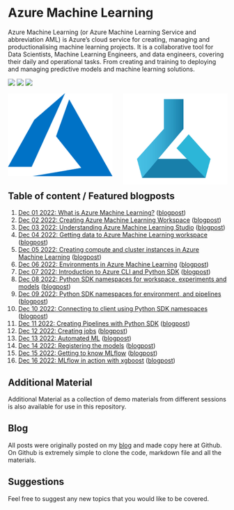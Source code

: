 # Azure Machine Learning

Azure Machine Learning (or Azure Machine Learning Service and abbreviation AML) is Azure’s cloud service for creating, managing and productionalising machine learning projects. It is a collaborative tool for Data Scientists, Machine Learning Engineers, and data engineers, covering their daily and operational tasks. From creating and training to deploying and managing predictive models and machine learning solutions.


<!-- badges: start -->
![](http://img.shields.io/badge/Azure-MachineLearning-red.svg) ![](http://img.shields.io/badge/Microsoft-Azure-blue.svg) 
![](https://img.shields.io/github/forks/tomaztk/azure-machine-learning?style=social)
<!-- badges: end -->



<img src="imgs/logo-AML.png" align="right" width="240" />
<img src="imgs/logo-azure.svg"  width="240" />


## Table of content / Featured blogposts 

1. [Dec 01 2022: What is Azure Machine Learning?](https://github.com/tomaztk/Azure-Machine-Learning/blob/main/01-What-is-Azure-machine-learning.md) ([blogpost](https://tomaztsql.wordpress.com/2022/12/01/advent-of-2022-day-1-what-is-azure-machine-learning/))
2. [Dec 02 2022: Creating Azure Machine Learning Workspace](https://github.com/tomaztk/Azure-Machine-Learning/blob/main/02-Creating-azure-machine-learning-workspace.md) ([blogpost](https://tomaztsql.wordpress.com/2022/12/02/advent-of-2022-day-2-creating-azure-machine-learning-workspace/))
3. [Dec 03 2022: Understanding Azure Machine Learning Studio](03.md) ([blogpost](https://tomaztsql.wordpress.com/2022/12/03/advent-of-2022-day-3-understanding-azure-machine-learning-studio/))
4. [Dec 04 2022: Getting data to Azure Machine Learning workspace](04.md) ([blogpost](https://tomaztsql.wordpress.com/2022/12/04/advent-of-2022-day-4-getting-data-to-azure-machine-learning-workspace/))
5. [Dec 05 2022: Creating compute and cluster instances in Azure Machine Learning](05.md) ([blogpost](https://tomaztsql.wordpress.com/2022/12/05/advent-of-2022-day-5-creating-compute-and-cluster-instances-in-azure-machine-learning/))
6. [Dec 06 2022: Environments in Azure Machine Learning](06.md) ([blogpost](https://tomaztsql.wordpress.com/2022/12/06/advent-of-2022-day-6-environments-in-azure-machine-learning/))
7. [Dec 07 2022: Introduction to Azure CLI and Python SDK](07.md) ([blogpost](https://tomaztsql.wordpress.com/2022/12/07/advent-of-2022-day-7-introduction-to-azure-cli-and-python-sdk/))
8. [Dec 08 2022: Python SDK namespaces for workspace, experiments and models](08.md) ([blogpost](https://tomaztsql.wordpress.com/2022/12/08/advent-of-2022-day-8-python-sdk-namespaces-for-workspace-experiments-and-models/))
9. [Dec 09 2022: Python SDK namespaces for environment, and pipelines](09.md) ([blogpost](https://tomaztsql.wordpress.com/2022/12/09/advent-of-2022-day-9-python-sdk-namespaces-for-environment-and-pipelines/))
10. [Dec 10 2022: Connecting to client using Python SDK namespaces](10.md) ([blogpost](https://tomaztsql.wordpress.com/2022/12/10/advent-of-2022-day-10-connecting-to-client-using-python-sdk-namespaces/))
11. [Dec 11 2022: Creating Pipelines with Python SDK](11.md) ([blogpost](https://tomaztsql.wordpress.com/2022/12/11/advent-of-2022-day-11-creating-pipelines-with-python-sdk/))
12. [Dec 12 2022: Creating jobs](12.md) ([blogpost](https://tomaztsql.wordpress.com/2022/12/11/advent-of-2022-day-12-creating-jobs/))
13. [Dec 13 2022: Automated ML](13.md) ([blogpost](https://tomaztsql.wordpress.com/2022/12/13/advent-of-2022-day-13-automated-ml/))
14. [Dec 14 2022: Registering the models](14.md) ([blogpost](https://tomaztsql.wordpress.com/2022/12/14/advent-of-2022-day-14-registering-the-models/))
15. [Dec 15 2022: Getting to know MLflow](15.md) ([blogpost](https://tomaztsql.wordpress.com/2022/12/15/advent-of-2022-day-15-getting-to-know-mlflow/))
16. [Dec 16 2022: MLflow in action with xgboost](16.md) ([blogpost](https://tomaztsql.wordpress.com/2022/12/16/advent-of-2022-day-16-mlflow-in-action-with-xgboost/))




## Additional Material

Additional Material as a collection of demo materials from different sessions is also available for use in this repository.

## Blog

All posts were originally posted on my [blog](https://tomaztsql.wordpress.com) and made copy here at Github. On Github is extremely simple to clone the code, markdown file and all the materials.


## Suggestions
Feel free to suggest any new topics that you would like to be covered.

